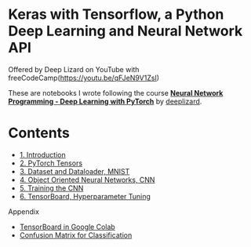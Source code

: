 # Keras with Tensorflow, a Python Deep Learning and Neural Network API
Offered by Deep Lizard on YouTube with freeCodeCamp(https://youtu.be/qFJeN9V1ZsI)

These are notebooks I wrote following the course [__Neural Network Programming - Deep Learning with PyTorch__](https://deeplizard.com/learn/playlist/PLZbbT5o_s2xrfNyHZsM6ufI0iZENK9xgG) by [deeplizard](https://twitter.com/deeplizard).


# Contents

* [1. Introduction](https://nbviewer.jupyter.org/github/particle1331/lizard-torch-course/blob/master/1-Introduction.ipynb)
* [2. PyTorch Tensors](https://nbviewer.jupyter.org/github/particle1331/lizard-torch-course/blob/master/2-PyTorch-Tensors.ipynb)
* [3. Dataset and Dataloader, MNIST](https://nbviewer.jupyter.org/github/particle1331/lizard-torch-course/blob/master/3-Dataset-and-Dataloader-MNIST.ipynb)
* [4. Object Oriented Neural Networks, CNN](https://nbviewer.jupyter.org/github/particle1331/lizard-torch-course/blob/master/4-Object-Oriented-Neural-Networks-CNN.ipynb)
* [5. Training the CNN](https://nbviewer.jupyter.org/github/particle1331/lizard-torch-course/blob/master/5-Training-the-CNN.ipynb)
* [6. TensorBoard, Hyperparameter Tuning](https://nbviewer.jupyter.org/github/particle1331/lizard-torch-course/blob/master/6-TensorBoard-for-Visualization-and-Hyperparameter-Tuning.ipynb)



Appendix
* [TensorBoard in Google Colab](https://nbviewer.jupyter.org/github/particle1331/lizard-torch-course/blob/master/Running-TensorBoard-Colab-GPU.ipynb)
* [Confusion Matrix for Classification](https://nbviewer.jupyter.org/github/particle1331/lizard-torch-course/blob/master/7-Confusion-Matrix-for-Classification.ipynb)
